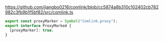 
<https://github.com/jiangbo0216/comlink/blob/cc5874a8b310c102402cb782982c3fb9b1f5bf82/src/comlink.ts>

```ts
export const proxyMarker = Symbol("Comlink.proxy");
export interface ProxyMarked {
  [proxyMarker]: true;
}
```



